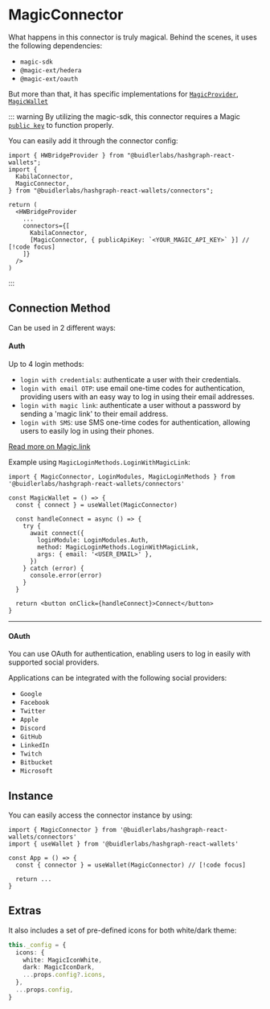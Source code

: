 # MagicConnector

What happens in this connector is truly magical. Behind the scenes, it uses the following dependencies:

- `magic-sdk`
- `@magic-ext/hedera`
- `@magic-ext/oauth`

But more than that, it has specific implementations for [`MagicProvider`](https://github.com/buidler-labs/hashgraph-react-wallets/blob/main/src/hWBridge/connectors/MagicConnector/MagicProvider.ts), [`MagicWallet`](https://github.com/buidler-labs/hashgraph-react-wallets/blob/main/src/hWBridge/connectors/MagicConnector/MagicWallet.ts)

::: warning
By utilizing the magic-sdk, this connector requires a Magic [`public key`](https://magic.link/docs/home/quickstart/integration#get-your-magic-publishable-api-key) to function properly.

You can easily add it through the connector config:

```tsx
import { HWBridgeProvider } from "@buidlerlabs/hashgraph-react-wallets";
import {
  KabilaConnector,
  MagicConnector,
} from "@buidlerlabs/hashgraph-react-wallets/connectors";

return (
  <HWBridgeProvider
    ...
    connectors={[
      KabilaConnector,
      [MagicConnector, { publicApiKey: `<YOUR_MAGIC_API_KEY>` }] // [!code focus]
    ]}
  />
)
```

:::

## Connection Method

Can be used in 2 different ways:

#### Auth

Up to 4 login methods:

- `login with credentials`: authenticate a user with their credentials.
- `login with email OTP`: use email one-time codes for authentication, providing users with an easy way to log in using their email addresses.
- `login with magic link`: authenticate a user without a password by sending a 'magic link' to their email address.
- `login with SMS`: use SMS one-time codes for authentication, allowing users to easily log in using their phones.

[Read more on Magic.link](https://magic.link/docs/authentication/overview)

Example using `MagicLoginMethods.LoginWithMagicLink`:

```tsx
import { MagicConnector, LoginModules, MagicLoginMethods } from '@buidlerlabs/hashgraph-react-wallets/connectors'

const MagicWallet = () => {
  const { connect } = useWallet(MagicConnector)

  const handleConnect = async () => {
    try {
      await connect({
        loginModule: LoginModules.Auth,
        method: MagicLoginMethods.LoginWithMagicLink,
        args: { email: '<USER_EMAIL>' },
      })
    } catch (error) {
      console.error(error)
    }
  }

  return <button onClick={handleConnect}>Connect</button>
}
```

---

#### OAuth

You can use OAuth for authentication, enabling users to log in easily with supported social providers.

Applications can be integrated with the following social providers:

- `Google`
- `Facebook`
- `Twitter`
- `Apple`
- `Discord`
- `GitHub`
- `LinkedIn`
- `Twitch`
- `Bitbucket`
- `Microsoft`

## Instance

You can easily access the connector instance by using:

```tsx
import { MagicConnector } from '@buidlerlabs/hashgraph-react-wallets/connectors'
import { useWallet } from '@buidlerlabs/hashgraph-react-wallets'

const App = () => {
  const { connector } = useWallet(MagicConnector) // [!code focus]

  return ...
}
```

## Extras

It also includes a set of pre-defined icons for both white/dark theme:

```ts
this._config = {
  icons: {
    white: MagicIconWhite,
    dark: MagicIconDark,
    ...props.config?.icons,
  },
  ...props.config,
}
```
